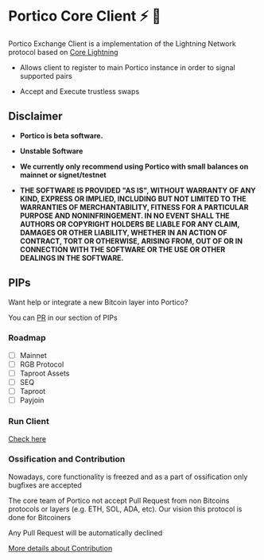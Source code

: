 # Portico Core Client ⚡ 💱

Portico Exchange Client is a  implementation of the Lightning Network protocol based on [Core Lightning](https://github.com/ElementsProject/Lightning)

- Allows client to register to main Portico instance in order to signal supported pairs

- Accept and Execute trustless swaps

## Disclaimer

- **Portico is beta software.**

- **Unstable Software**

- **We currently only recommend using Portico with small balances on mainnet or signet/testnet**

- **THE SOFTWARE IS PROVIDED "AS IS", WITHOUT WARRANTY OF ANY KIND, EXPRESS OR IMPLIED, INCLUDING BUT NOT LIMITED TO THE WARRANTIES OF MERCHANTABILITY, FITNESS FOR A PARTICULAR PURPOSE AND NONINFRINGEMENT. IN NO EVENT SHALL THE AUTHORS OR COPYRIGHT HOLDERS BE LIABLE FOR ANY CLAIM, DAMAGES OR OTHER LIABILITY, WHETHER IN AN ACTION OF CONTRACT, TORT OR OTHERWISE, ARISING FROM, OUT OF OR IN CONNECTION WITH THE SOFTWARE OR THE USE OR OTHER DEALINGS IN THE SOFTWARE.**

## PIPs

Want help or integrate a new Bitcoin layer into Portico?

You can [PR](https://github.com/PorticoExchange/PIP/) in our section of PIPs

### Roadmap

- [ ] Mainnet
- [ ] RGB Protocol
- [ ] Taproot Assets
- [ ] SEQ
- [ ] Taproot
- [ ] Payjoin

### Run Client

[Check here](https://github.com/PorticoExchange/PorticoExchange-Core-Client/blob/main/docs/run.md)

### Ossification  and Contribution
 
Nowadays, core functionality is freezed and as a part of ossification only bugfixes are accepted

The core team of Portico not accept Pull Request from non Bitcoins protocols or layers (e.g. ETH, SOL, ADA, etc). Our vision this protocol is done for Bitcoiners
  
Any Pull Request will be automatically declined
 
[More details about Contribution](https://github.com/PorticoExchange/PorticoExchange-Core-Client/blob/main/CONTRIBUTING.md)
  


